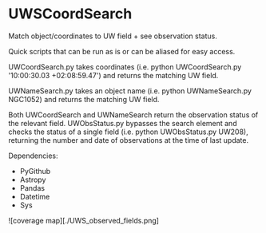 # UWSCoordSearch
Match object/coordinates to UW field + see observation status.

Quick scripts that can be run as is or can be aliased for easy access.



UWCoordSearch.py takes coordinates (i.e. python UWCoordSearch.py '10:00:30.03 +02:08:59.47') and returns the matching UW field. 

UWNameSearch.py takes an object name (i.e. python UWNameSearch.py NGC1052) and returns the matching UW field.

Both UWCoordSearch and UWNameSearch return the observation status of the relevant field. UWObsStatus.py bypasses the search element and checks the status of a single field (i.e. python UWObsStatus.py UW208), returning the number and date of observations at the time of last update.


Dependencies:
  - PyGithub
  - Astropy
  - Pandas
  - Datetime
  - Sys


![coverage map][./UWS_observed_fields.png]
